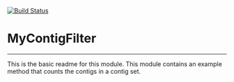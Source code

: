 [![Build Status](https://travis-ci.org/joelboyd/MyContigFilter.svg?branch=master)](https://travis-ci.org/joelboyd/MyContigFilter)

# MyContigFilter
---

This is the basic readme for this module. This module contains an example method that counts the contigs in a contig set.